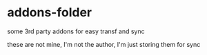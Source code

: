 # addons-folder
some 3rd party addons for easy transf and sync

these are not mine, I'm not the author, I'm just storing them for sync 
